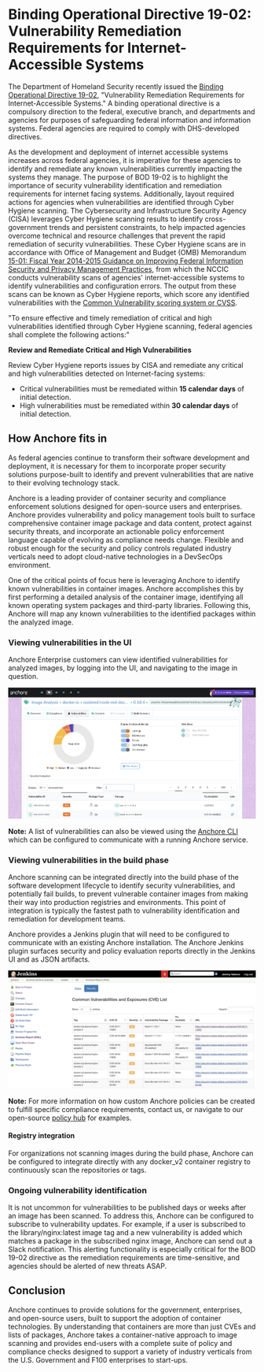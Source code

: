 # Binding Operational Directive 19-02: Vulnerability Remediation Requirements for Internet-Accessible Systems

The Department of Homeland Security recently issued the [Binding Operational Directive 19-02](https://cyber.dhs.gov/bod/19-02/#when-do-the-15-and-30-day-clocks-start-for-remediation), "Vulnerability Remediation Requirements for Internet-Accessible Systems." A binding operational directive is a compulsory direction to the federal, executive branch, and departments and agencies for purposes of safeguarding federal information and information systems. Federal agencies are required to comply with DHS-developed directives. 

As the development and deployment of internet accessible systems increases across federal agencies, it is imperative for these agencies to identify and remediate any known vulnerabilities currently impacting the systems they manage. The purpose of BOD 19-02 is to highlight the importance of security vulnerability identification and remediation requirements for internet facing systems. Additionally, layout required actions for agencies when vulnerabilities are identified through Cyber Hygiene scanning. The Cybersecurity and Infrastructure Security Agency (CISA) leverages Cyber Hygiene scanning results to identify cross-government trends and persistent constraints, to help impacted agencies overcome technical and resource challenges that prevent the rapid remediation of security vulnerabilities. These Cyber Hygiene scans are in accordance with Office of Management and Budget (OMB) Memorandum [15-01: Fiscal Year 2014-2015 Guidance on Improving Federal Information Security and Privacy Management Practices](https://www.whitehouse.gov/sites/whitehouse.gov/files/omb/memoranda/2015/m-15-01.pdf), from which the NCCIC conducts vulnerability scans of agencies' internet-accessible systems to identify vulnerabilities and configuration errors. The output from these scans can be known as Cyber Hygiene reports, which score any identified vulnerabilities with the [Common Vulnerability scoring system or CVSS](https://www.first.org/cvss/).

"To ensure effective and timely remediation of critical and high vulnerabilities identified through Cyber Hygiene scanning, federal agencies shall complete the following actions:"

**Review and Remediate Critical and High Vulnerabilities**

Review Cyber Hygiene reports issues by CISA and remediate any critical and high vulnerabilities detected on Internet-facing systems:

- Critical vulnerabilities must be remediated within **15 calendar days** of initial detection.
- High vulnerabilities must be remediated within **30 calendar days** of initial detection.

## How Anchore fits in

As federal agencies continue to transform their software development and deployment, it is necessary for them to incorporate proper security solutions purpose-built to identify and prevent vulnerabilities that are native to their evolving technology stack.

Anchore is a leading provider of container security and compliance enforcement solutions designed for open-source users and enterprises. Anchore provides vulnerability and policy management tools built to surface comprehensive container image package and data content, protect against security threats, and incorporate an actionable policy enforcement language capable of evolving as compliance needs change. Flexible and robust enough for the security and policy controls regulated industry verticals need to adopt cloud-native technologies in a DevSecOps environment. 

One of the critical points of focus here is leveraging Anchore to identify known vulnerabilities in container images. Anchore accomplishes this by first performing a detailed analysis of the container image, identifying all known operating system packages and third-party libraries. Following this, Anchore will map any known vulnerabilities to the identified packages within the analyzed image. 

### Viewing vulnerabilities in the UI

Anchore Enterprise customers can view identified vulnerabilities for analyzed images, by logging into the UI, and navigating to the image in question. 

![anchore-image](images/anchore-enterprise-image.png)

**Note:** A list of vulnerabilities can also be viewed using the [Anchore CLI](https://github.com/anchore/anchore-cli) which can be configured to communicate with a running Anchore service.

### Viewing vulnerabilities in the build phase

Anchore scanning can be integrated directly into the build phase of the software development lifecycle to identify security vulnerabilities, and potentially fail builds, to prevent vulnerable container images from making their way into production registries and environments. This point of integration is typically the fastest path to vulnerability identification and remediation for development teams. 

Anchore provides a Jenkins plugin that will need to be configured to communicate with an existing Anchore installation. The Anchore Jenkins plugin surfaces security and policy evaluation reports directly in the Jenkins UI and as JSON artifacts. 

![jenkins-ui](images/anchore-jenkins.png)

**Note:** For more information on how custom Anchore policies can be created to fulfill specific compliance requirements, contact us, or navigate to our open-source [policy hub](https://github.com/anchore/hub) for examples. 

#### Registry integration

For organizations not scanning images during the build phase, Anchore can be configured to integrate directly with any docker_v2 container registry to continuously scan the repositories or tags.  

### Ongoing vulnerability identification

It is not uncommon for vulnerabilities to be published days or weeks after an image has been scanned. To address this, Anchore can be configured to subscribe to vulnerability updates. For example, if a user is subscribed to the library/nginx:latest image tag and a new vulnerability is added which matches a package in the subscribed nginx image, Anchore can send out a Slack notification. This alerting functionality is especially critical for the BOD 19-02 directive as the remediation requirements are time-sensitive, and agencies should be alerted of new threats ASAP.

## Conclusion

Anchore continues to provide solutions for the government, enterprises, and open-source users, built to support the adoption of container technologies. By understanding that containers are more than just CVEs and lists of packages, Anchore takes a container-native approach to image scanning and provides end-users with a complete suite of policy and compliance checks designed to support a variety of industry verticals from the U.S. Government and F100 enterprises to start-ups. 